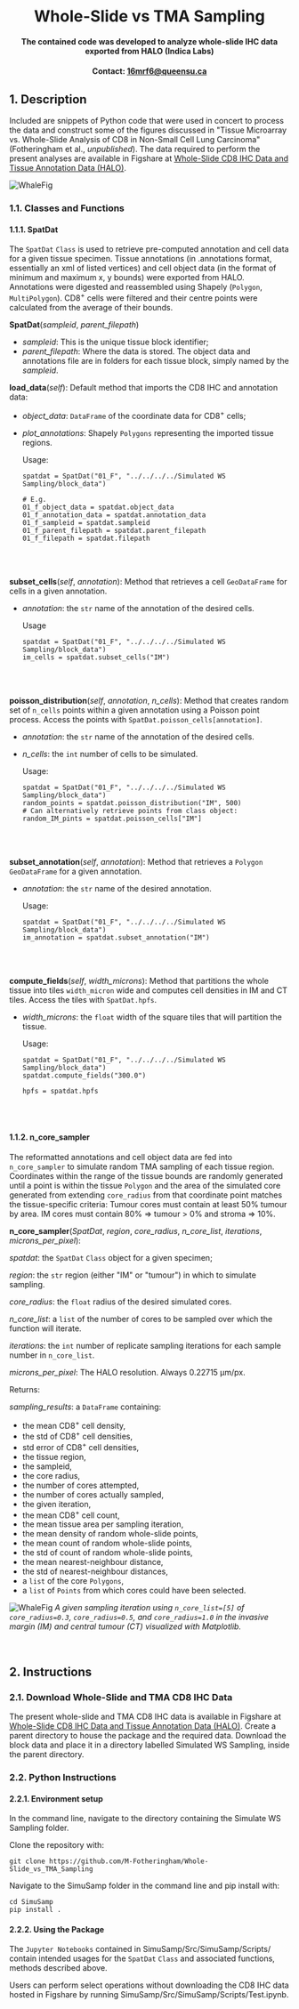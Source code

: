 # <div align="center"> Whole-Slide vs TMA Sampling </div>
#### <div align="center"> The contained code was developed to analyze whole-slide IHC data exported from HALO (Indica Labs) <div>
#### <div align="center">Contact: 16mrf6@queensu.ca</div>
  
  ## 1. Description
Included are snippets of Python code that were used in concert to process the data and construct some of the figures discussed in "Tissue Microarray vs. Whole-Slide Analysis of CD8 in Non-Small Cell Lung Carcinoma" (Fotheringham et al., *unpublished*).
The data required to perform the present analyses are available in Figshare at [Whole-Slide CD8 IHC Data and Tissue Annotation Data (HALO)](https://doi.org/10.6084/m9.figshare.28991807.v2).


![WhaleFig](docs/WhaleSlide.png)

  ### 1.1. Classes and Functions
  #### 1.1.1. SpatDat
The `SpatDat` `Class` is used to retrieve pre-computed annotation and cell data for a given tissue specimen. 
Tissue annotations (in .annotations format, essentially an xml of listed vertices) and cell object data (in the format of minimum and maximum x, y bounds) were exported from HALO. Annotations were digested and reassembled using Shapely (`Polygon`, `MultiPolygon`). CD8<sup>+</sup> cells were filtered and their centre points were calculated from the average of their bounds.

  **SpatDat**(*sampleid*, *parent_filepath*)
  
  - *sampleid*: This is the unique tissue block identifier;
  - *parent_filepath*: Where the data is stored. The object data and annotations file are in folders for each tissue block, simply named by the *sampleid*.
  
  **load_data**(*self*):
  Default method that imports the CD8 IHC and annotation data:
  
  - *object_data*: `DataFrame` of the coordinate data for CD8<sup>+</sup> cells;
  - *plot_annotations*: Shapely `Polygons` representing the imported tissue regions.

    Usage:

        spatdat = SpatDat("01_F", "../../../../Simulated WS Sampling/block_data")
        
        # E.g.
        01_f_object_data = spatdat.object_data
        01_f_annotation_data = spatdat.annotation_data
        01_f_sampleid = spatdat.sampleid
        01_f_parent_filepath = spatdat.parent_filepath
        01_f_filepath = spatdat.filepath

  <br><br>
  
  **subset_cells**(*self*, *annotation*):
  Method that retrieves a cell `GeoDataFrame` for cells in a given annotation.

  - *annotation*: the `str` name of the annotation of the desired cells.

    Usage

        spatdat = SpatDat("01_F", "../../../../Simulated WS Sampling/block_data")
        im_cells = spatdat.subset_cells("IM")

  <br><br>
  
  **poisson_distribution**(*self*, *annotation*, *n_cells*):
  Method that creates random set of `n_cells` points within a given annotation using a Poisson point process. Access the points with `SpatDat.poisson_cells[annotation]`.

  - *annotation*: the `str` name of the annotation of the desired cells.
  - *n_cells*: the `int` number of cells to be simulated.

    Usage:

        spatdat = SpatDat("01_F", "../../../../Simulated WS Sampling/block_data")
        random_points = spatdat.poisson_distribution("IM", 500)
        # Can alternatively retrieve points from class object:
        random_IM_pints = spatdat.poisson_cells["IM"]

  <br><br>
  
  **subset_annotation**(*self*, *annotation*):
  Method that retrieves a `Polygon` `GeoDataFrame` for a given annotation.

  - *annotation*: the `str` name of the desired annotation.

    Usage:
  
        spatdat = SpatDat("01_F", "../../../../Simulated WS Sampling/block_data")
        im_annotation = spatdat.subset_annotation("IM")

  <br><br>
  
  **compute_fields**(*self*, *width_microns*):
  Method that partitions the whole tissue into tiles `width_micron` wide and computes cell densities in IM and CT tiles. Access the tiles with `SpatDat.hpfs`.

  - *width_microns*: the `float` width of the square tiles that will partition the tissue.

    Usage:

        spatdat = SpatDat("01_F", "../../../../Simulated WS Sampling/block_data")
        spatdat.compute_fields("300.0")
  
        hpfs = spatdat.hpfs

  <br><br>
  
  #### 1.1.2. n_core_sampler
 The reformatted annotations and cell object data are fed into `n_core_sampler` to simulate random TMA sampling of each tissue region. Coordinates within the range of the tissue bounds are randomly generated until a point is within the tissue `Polygon` and the area of the simulated core generated from extending `core_radius` from that coordinate point matches the tissue-specific criteria:
 Tumour cores must contain at least 50% tumour by area.
 IM cores must contain 80% => tumour > 0% and stroma => 10%.
  
**n_core_sampler**(*SpatDat*, *region*, *core_radius*, *n_core_list*, *iterations*, *microns_per_pixel*):
  
 *spatdat*: the `SpatDat` `Class` object for a given specimen;
 
 *region*: the `str` region (either "IM" or "tumour") in which to simulate sampling.
  
 *core_radius*: the `float` radius of the desired simulated cores.

 *n_core_list*: a `list` of the number of cores to be sampled over which the function will iterate.

 *iterations*: the `int` number of replicate sampling iterations for each sample number in `n_core_list`.
  
  *microns_per_pixel*: The HALO resolution. Always 0.22715 µm/px.
 
  Returns:
 
  *sampling_results*: a `DataFrame` containing:
  
  - the mean CD8<sup>+</sup> cell density,
  - the std of CD8<sup>+</sup> cell densities,
  - std error of CD8<sup>+</sup> cell densities,
  - the tissue region,
  - the sampleid,
  - the core radius,
  - the number of cores attempted,
  - the number of cores actually sampled,
  - the given iteration,
  - the mean CD8<sup>+</sup> cell count,
  - the mean tissue area per sampling iteration,
  - the mean density of random whole-slide points,
  - the mean count of random whole-slide points,
  - the std of count of random whole-slide points,
  - the mean nearest-neighbour distance,
  - the std of nearest-neighbour distances,
  - a `list` of the core `Polygons`,
  - a `list` of `Points` from which cores could have been selected.
  
  
![WhaleFig](docs/sampling_example_horizontal_white.png)
*A given sampling iteration using `n_core_list=[5]` of `core_radius=0.3`, `core_radius=0.5`, and `core_radius=1.0` in the invasive margin (IM) and central tumour (CT) visualized with Matplotlib.*

<br>
  
## 2. Instructions
### 2.1. Download Whole-Slide and TMA CD8 IHC Data

The present whole-slide and TMA CD8 IHC data is available in Figshare at [Whole-Slide CD8 IHC Data and Tissue Annotation Data (HALO)](https://doi.org/10.6084/m9.figshare.28991807.v2). Create a parent directory to house the package and the required data. Download the block data and place it in a directory labelled Simulated WS Sampling, inside the parent directory.

### 2.2. Python Instructions
#### 2.2.1. Environment setup

In the command line, navigate to the directory containing the Simulate WS Sampling folder. 

Clone the repository with:

    git clone https://github.com/M-Fotheringham/Whole-Slide_vs_TMA_Sampling

Navigate to the SimuSamp folder in the command line and pip install with:

    cd SimuSamp
    pip install .

#### 2.2.2. Using the Package

The `Jupyter Notebooks` contained in SimuSamp/Src/SimuSamp/Scripts/ contain intended usages for the `SpatDat` `Class` and associated functions, methods described above.

Users can perform select operations without downloading the CD8 IHC data hosted in Figshare by running SimuSamp/Src/SimuSamp/Scripts/Test.ipynb.


